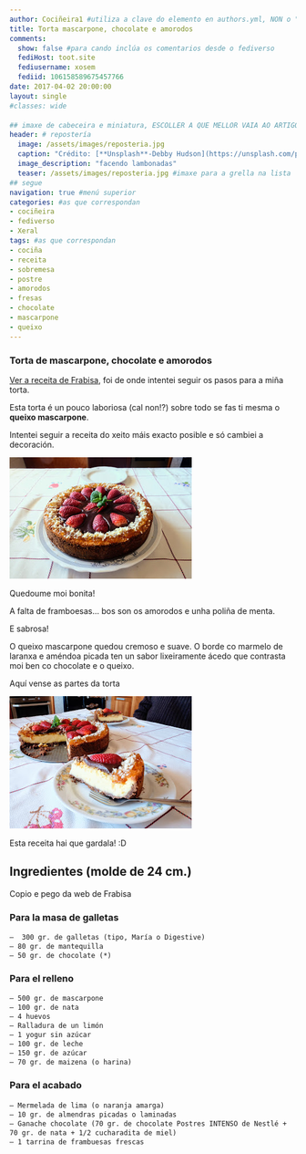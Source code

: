 ```yaml
---
author: Cociñeira1 #utiliza a clave do elemento en authors.yml, NON o "name"
title: Torta mascarpone, chocolate e amorodos
comments: 
  show: false #para cando inclúa os comentarios desde o fediverso
  fediHost: toot.site
  fediusername: xosem
  fediid: 106158589675457766
date: 2017-04-02 20:00:00
layout: single
#classes: wide

## imaxe de cabeceira e miniatura, ESCOLLER A QUE MELLOR VAIA AO ARTIGO. Só UNHA.
header: # repostería
  image: /assets/images/reposteria.jpg
  caption: "Crédito: [**Unsplash**-Debby Hudson](https://unsplash.com/photos/O-bFIdjyDOg)"
  image_description: "facendo lambonadas"
  teaser: /assets/images/reposteria.jpg #imaxe para a grella na lista
## segue  
navigation: true #menú superior
categories: #as que correspondan
- cociñeira
- fediverso
- Xeral
tags: #as que correspondan
- cociña
- receita
- sobremesa
- postre
- amorodos
- fresas
- chocolate
- mascarpone
- queixo
---
```


### Torta de mascarpone, chocolate e amorodos

[Ver a receita de Frabisa](https://lacocinadefrabisa.lavozdegalicia.es/como-hacer-tarta-de-mascarpone-chocolate-y-frambuesas-2/), foi de onde intentei seguir os pasos para a miña torta.

Esta torta é un pouco laboriosa (cal non!?) sobre todo se fas ti mesma o **queixo mascarpone**.

Intentei seguir a receita do xeito máis exacto posible e só cambiei a decoración.

![](/assets/images/mascarpone1.jpg )

Quedoume moi bonita!

A falta de framboesas... bos son os amorodos e unha poliña de menta.

E sabrosa!

O queixo mascarpone quedou cremoso e suave. O borde co marmelo de laranxa e améndoa picada ten un sabor lixeiramente ácedo que contrasta moi ben co chocolate e o queixo.

Aquí vense as partes da torta	

![](/assets/images/mascarpone2.jpg )

Esta receita hai que gardala! :D


## Ingredientes (molde de 24 cm.)

Copio e pego da web de Frabisa

### Para la masa de galletas
    –  300 gr. de galletas (tipo, María o Digestive)
    – 80 gr. de mantequilla
    – 50 gr. de chocolate (*)
    
### Para el relleno

    – 500 gr. de mascarpone
    – 100 gr. de nata
    – 4 huevos
    – Ralladura de un limón
    – 1 yogur sin azúcar
    – 100 gr. de leche
    – 150 gr. de azúcar
    – 70 gr. de maizena (o harina)
    
### Para el acabado

    – Mermelada de lima (o naranja amarga)
    – 10 gr. de almendras picadas o laminadas
    – Ganache chocolate (70 gr. de chocolate Postres INTENSO de Nestlé + 70 gr. de nata + 1/2 cucharadita de miel)
    – 1 tarrina de frambuesas frescas
